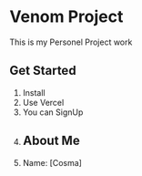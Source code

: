 # Venom Project
This is my Personel Project work
## Get Started
1. Install
2. Use Vercel
3. You can SignUp
4. ## About Me
5. Name: [Cosma]
